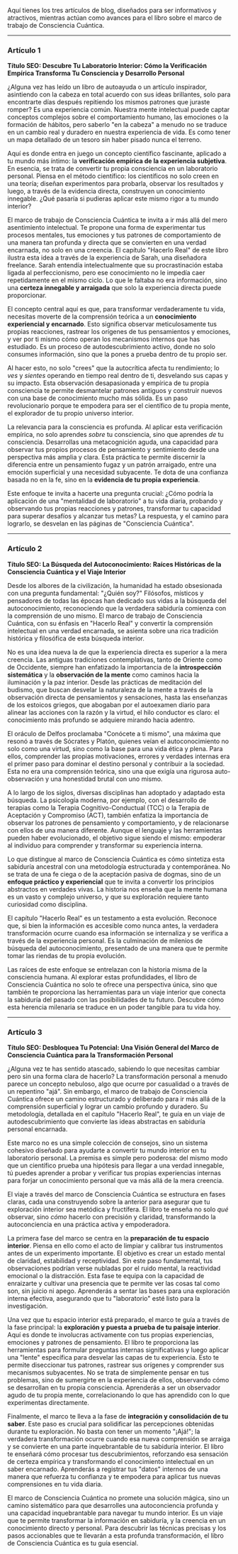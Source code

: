 Aquí tienes los tres artículos de blog, diseñados para ser informativos y atractivos, mientras actúan como avances para el libro sobre el marco de trabajo de Consciencia Cuántica.

---

### Artículo 1

**Título SEO: Descubre Tu Laboratorio Interior: Cómo la Verificación Empírica Transforma Tu Consciencia y Desarrollo Personal**

¿Alguna vez has leído un libro de autoayuda o un artículo inspirador, asintiendo con la cabeza en total acuerdo con sus ideas brillantes, solo para encontrarte días después repitiendo los mismos patrones que juraste romper? Es una experiencia común. Nuestra mente intelectual puede captar conceptos complejos sobre el comportamiento humano, las emociones o la formación de hábitos, pero saberlo "en la cabeza" a menudo no se traduce en un cambio real y duradero en nuestra experiencia de vida. Es como tener un mapa detallado de un tesoro sin haber pisado nunca el terreno.

Aquí es donde entra en juego un concepto científico fascinante, aplicado a tu mundo más íntimo: la **verificación empírica de la experiencia subjetiva**. En esencia, se trata de convertir tu propia consciencia en un laboratorio personal. Piensa en el método científico: los científicos no solo creen en una teoría; diseñan experimentos para probarla, observar los resultados y luego, a través de la evidencia directa, construyen un conocimiento innegable. ¿Qué pasaría si pudieras aplicar este mismo rigor a tu mundo interior?

El marco de trabajo de Consciencia Cuántica te invita a ir más allá del mero asentimiento intelectual. Te propone una forma de experimentar tus procesos mentales, tus emociones y tus patrones de comportamiento de una manera tan profunda y directa que se convierten en una verdad encarnada, no solo en una creencia. El capítulo "Hacerlo Real" de este libro ilustra esta idea a través de la experiencia de Sarah, una diseñadora freelance. Sarah entendía intelectualmente que su procrastinación estaba ligada al perfeccionismo, pero ese conocimiento no le impedía caer repetidamente en el mismo ciclo. Lo que le faltaba no era información, sino una **certeza innegable y arraigada** que solo la experiencia directa puede proporcionar.

El concepto central aquí es que, para transformar verdaderamente tu vida, necesitas moverte de la comprensión teórica a un **conocimiento experiencial y encarnado**. Esto significa observar meticulosamente tus propias reacciones, rastrear los orígenes de tus pensamientos y emociones, y ver por ti mismo cómo operan los mecanismos internos que has estudiado. Es un proceso de autodescubrimiento activo, donde no solo consumes información, sino que la pones a prueba dentro de tu propio ser.

Al hacer esto, no solo "crees" que la autocrítica afecta tu rendimiento; lo *ves* y *sientes* operando en tiempo real dentro de ti, desvelando sus capas y su impacto. Esta observación desapasionada y empírica de tu propia consciencia te permite desmantelar patrones antiguos y construir nuevos con una base de conocimiento mucho más sólida. Es un paso revolucionario porque te empodera para ser el científico de tu propia mente, el explorador de tu propio universo interior.

La relevancia para la consciencia es profunda. Al aplicar esta verificación empírica, no solo aprendes *sobre* tu consciencia, sino que aprendes *de* tu consciencia. Desarrollas una metacognición aguda, una capacidad para observar tus propios procesos de pensamiento y sentimiento desde una perspectiva más amplia y clara. Esta práctica te permite discernir la diferencia entre un pensamiento fugaz y un patrón arraigado, entre una emoción superficial y una necesidad subyacente. Te dota de una confianza basada no en la fe, sino en la **evidencia de tu propia experiencia**.

Este enfoque te invita a hacerte una pregunta crucial: ¿Cómo podría la aplicación de una "mentalidad de laboratorio" a tu vida diaria, probando y observando tus propias reacciones y patrones, transformar tu capacidad para superar desafíos y alcanzar tus metas? La respuesta, y el camino para lograrlo, se desvelan en las páginas de "Consciencia Cuántica".

---

### Artículo 2

**Título SEO: La Búsqueda del Autoconocimiento: Raíces Históricas de la Consciencia Cuántica y el Viaje Interior**

Desde los albores de la civilización, la humanidad ha estado obsesionada con una pregunta fundamental: "¿Quién soy?" Filósofos, místicos y pensadores de todas las épocas han dedicado sus vidas a la búsqueda del autoconocimiento, reconociendo que la verdadera sabiduría comienza con la comprensión de uno mismo. El marco de trabajo de Consciencia Cuántica, con su énfasis en "Hacerlo Real" y convertir la comprensión intelectual en una verdad encarnada, se asienta sobre una rica tradición histórica y filosófica de esta búsqueda interior.

No es una idea nueva la de que la experiencia directa es superior a la mera creencia. Las antiguas tradiciones contemplativas, tanto de Oriente como de Occidente, siempre han enfatizado la importancia de la **introspección sistemática** y la **observación de la mente** como caminos hacia la iluminación y la paz interior. Desde las prácticas de meditación del budismo, que buscan desvelar la naturaleza de la mente a través de la observación directa de pensamientos y sensaciones, hasta las enseñanzas de los estoicos griegos, que abogaban por el autoexamen diario para alinear las acciones con la razón y la virtud, el hilo conductor es claro: el conocimiento más profundo se adquiere mirando hacia adentro.

El oráculo de Delfos proclamaba "Conócete a ti mismo", una máxima que resonó a través de Sócrates y Platón, quienes veían el autoconocimiento no solo como una virtud, sino como la base para una vida ética y plena. Para ellos, comprender las propias motivaciones, errores y verdades internas era el primer paso para dominar el destino personal y contribuir a la sociedad. Esta no era una comprensión teórica, sino una que exigía una rigurosa auto-observación y una honestidad brutal con uno mismo.

A lo largo de los siglos, diversas disciplinas han adoptado y adaptado esta búsqueda. La psicología moderna, por ejemplo, con el desarrollo de terapias como la Terapia Cognitivo-Conductual (TCC) o la Terapia de Aceptación y Compromiso (ACT), también enfatiza la importancia de observar los patrones de pensamiento y comportamiento, y de relacionarse con ellos de una manera diferente. Aunque el lenguaje y las herramientas pueden haber evolucionado, el objetivo sigue siendo el mismo: empoderar al individuo para comprender y transformar su experiencia interna.

Lo que distingue al marco de Consciencia Cuántica es cómo sintetiza esta sabiduría ancestral con una metodología estructurada y contemporánea. No se trata de una fe ciega o de la aceptación pasiva de dogmas, sino de un **enfoque práctico y experiencial** que te invita a convertir los principios abstractos en verdades vivas. La historia nos enseña que la mente humana es un vasto y complejo universo, y que su exploración requiere tanto curiosidad como disciplina.

El capítulo "Hacerlo Real" es un testamento a esta evolución. Reconoce que, si bien la información es accesible como nunca antes, la verdadera transformación ocurre cuando esa información se internaliza y se verifica a través de la experiencia personal. Es la culminación de milenios de búsqueda del autoconocimiento, presentado de una manera que te permite tomar las riendas de tu propia evolución.

Las raíces de este enfoque se entrelazan con la historia misma de la consciencia humana. Al explorar estas profundidades, el libro de Consciencia Cuántica no solo te ofrece una perspectiva única, sino que también te proporciona las herramientas para un viaje interior que conecta la sabiduría del pasado con las posibilidades de tu futuro. Descubre cómo esta herencia milenaria se traduce en un poder tangible para tu vida hoy.

---

### Artículo 3

**Título SEO: Desbloquea Tu Potencial: Una Visión General del Marco de Consciencia Cuántica para la Transformación Personal**

¿Alguna vez te has sentido atascado, sabiendo lo que necesitas cambiar pero sin una forma clara de hacerlo? La transformación personal a menudo parece un concepto nebuloso, algo que ocurre por casualidad o a través de un repentino "ajá". Sin embargo, el marco de trabajo de Consciencia Cuántica ofrece un camino estructurado y deliberado para ir más allá de la comprensión superficial y lograr un cambio profundo y duradero. Su metodología, detallada en el capítulo "Hacerlo Real", te guía en un viaje de autodescubrimiento que convierte las ideas abstractas en sabiduría personal encarnada.

Este marco no es una simple colección de consejos, sino un sistema cohesivo diseñado para ayudarte a convertir tu mundo interior en tu laboratorio personal. La premisa es simple pero poderosa: del mismo modo que un científico prueba una hipótesis para llegar a una verdad innegable, tú puedes aprender a probar y verificar tus propias experiencias internas para forjar un conocimiento personal que va más allá de la mera creencia.

El viaje a través del marco de Consciencia Cuántica se estructura en fases claras, cada una construyendo sobre la anterior para asegurar que tu exploración interior sea metódica y fructífera. El libro te enseña no solo *qué* observar, sino *cómo* hacerlo con precisión y claridad, transformando la autoconciencia en una práctica activa y empoderadora.

La primera fase del marco se centra en la **preparación de tu espacio interior**. Piensa en ello como el acto de limpiar y calibrar tus instrumentos antes de un experimento importante. El objetivo es crear un estado mental de claridad, estabilidad y receptividad. Sin este paso fundamental, tus observaciones podrían verse nubladas por el ruido mental, la reactividad emocional o la distracción. Esta fase te equipa con la capacidad de enraizarte y cultivar una presencia que te permite ver las cosas tal como son, sin juicio ni apego. Aprenderás a sentar las bases para una exploración interna efectiva, asegurando que tu "laboratorio" esté listo para la investigación.

Una vez que tu espacio interior está preparado, el marco te guía a través de la fase principal: la **exploración y puesta a prueba de tu paisaje interior**. Aquí es donde te involucras activamente con tus propias experiencias, emociones y patrones de pensamiento. El libro te proporciona las herramientas para formular preguntas internas significativas y luego aplicar una "lente" específica para desvelar las capas de tu experiencia. Esto te permite diseccionar tus patrones, rastrear sus orígenes y comprender sus mecanismos subyacentes. No se trata de simplemente pensar en tus problemas, sino de sumergirte en la experiencia de ellos, observando cómo se desarrollan en tu propia consciencia. Aprenderás a ser un observador agudo de tu propia mente, correlacionando lo que has aprendido con lo que experimentas directamente.

Finalmente, el marco te lleva a la fase de **integración y consolidación de tu saber**. Este paso es crucial para solidificar las percepciones obtenidas durante tu exploración. No basta con tener un momento "¡Ajá!"; la verdadera transformación ocurre cuando esa nueva comprensión se arraiga y se convierte en una parte inquebrantable de tu sabiduría interior. El libro te enseñará cómo procesar tus descubrimientos, reforzando esa sensación de certeza empírica y transformando el conocimiento intelectual en un saber encarnado. Aprenderás a registrar tus "datos" internos de una manera que refuerza tu confianza y te empodera para aplicar tus nuevas comprensiones en tu vida diaria.

El marco de Consciencia Cuántica no promete una solución mágica, sino un camino sistemático para que desarrolles una autoconciencia profunda y una capacidad inquebrantable para navegar tu mundo interior. Es un viaje que te permite transformar la información en sabiduría, y la creencia en un conocimiento directo y personal. Para descubrir las técnicas precisas y los pasos accionables que te llevarán a esta profunda transformación, el libro de Consciencia Cuántica es tu guía esencial.